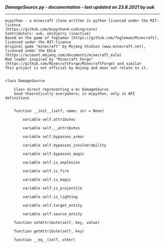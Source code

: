 ***DamageSource.py - documentation - last updated on 23.8.2021 by uuk***
___

    mcpython - a minecraft clone written in python licenced under the MIT-licence 
    (https://github.com/mcpython4-coding/core)
    Contributors: uuk, xkcdjerry (inactive)
    Based on the game of fogleman (https://github.com/fogleman/Minecraft), licenced under the MIT-licence
    Original game "minecraft" by Mojang Studios (www.minecraft.net), licenced under the EULA
    (https://account.mojang.com/documents/minecraft_eula)
    Mod loader inspired by "Minecraft Forge" (https://github.com/MinecraftForge/MinecraftForge) and similar
    This project is not official by mojang and does not relate to it.


    class DamageSource
        
        Class direct representing a mc DamageSource
        Used theoretically everywhere; in mcpython, only in API definitions


        function __init__(self, name: str = None)

            variable self.attributes

            variable self.__attributes

            variable self.bypasses_armor

            variable self.bypasses_invulnerability

            variable self.bypasses_magic

            variable self.is_explosion

            variable self.is_fire

            variable self.is_magic

            variable self.is_projectile

            variable self.is_lighting

            variable self.target_entity

            variable self.source_entity

        function setAttribute(self, key, value)

        function getAttribute(self, key)

        function __eq__(self, other)
